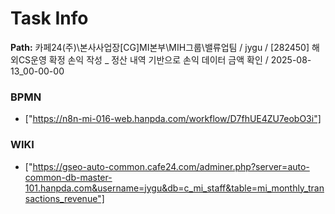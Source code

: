 # Task Info

**Path:** 카페24(주)\본사사업장\[CG]MI본부\MIH그룹\밸류업팀 / jygu / [282450] 해외CS운영 확정 손익 작성 _ 정산 내역 기반으로 손익 데이터 금액 확인 / 2025-08-13_00-00-00

### BPMN
- ["https://n8n-mi-016-web.hanpda.com/workflow/D7fhUE4ZU7eobO3i"]

### WIKI
- ["https://gseo-auto-common.cafe24.com/adminer.php?server=auto-common-db-master-101.hanpda.com&username=jygu&db=c_mi_staff&table=mi_monthly_transactions_revenue"]

